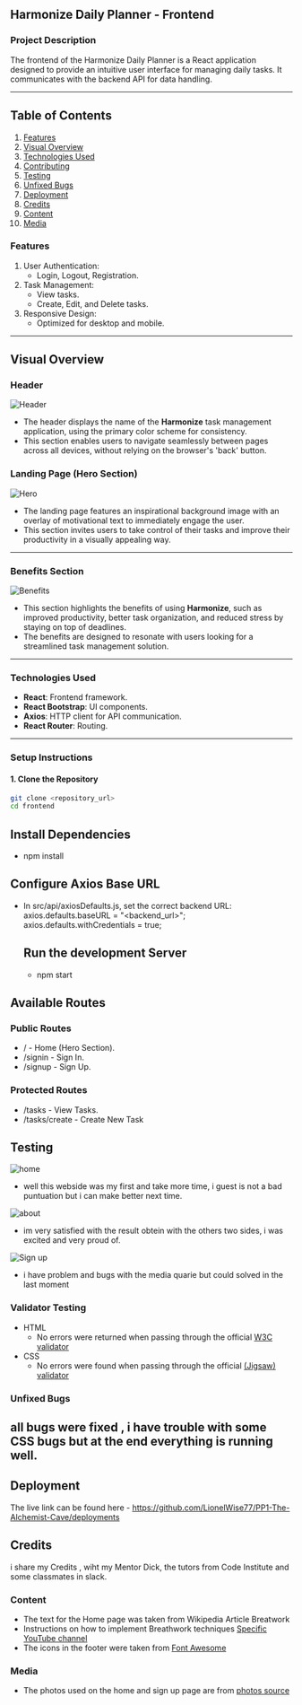 ## Harmonize Daily Planner - Frontend

### **Project Description**

The frontend of the Harmonize Daily Planner is a React application designed to provide an intuitive user interface for managing daily tasks. It communicates with the backend API for data handling.

---

## Table of Contents

1. [Features](#features)
2. [Visual Overview](#visual-overview)
3. [Technologies Used](#technologies-used)
4. [Contributing](#contributing)
5. [Testing](#testing)
6. [Unfixed Bugs](#unfixed-bugs)
7. [Deployment](#deployment)
8. [Credits](#credits)
9. [Content](#content)
10. [Media](#media)

### **Features**

1. User Authentication:
   - Login, Logout, Registration.
2. Task Management:
   - View tasks.
   - Create, Edit, and Delete tasks.
3. Responsive Design:
   - Optimized for desktop and mobile.

---

## Visual Overview

### Header

![Header](/assets/images/harmonize-header.png)

- The header displays the name of the **Harmonize** task management application, using the primary color scheme for consistency.
- This section enables users to navigate seamlessly between pages across all devices, without relying on the browser's 'back' button.

### Landing Page (Hero Section)

![Hero](/assets/images/harmonize-hero.png)

- The landing page features an inspirational background image with an overlay of motivational text to immediately engage the user.
- This section invites users to take control of their tasks and improve their productivity in a visually appealing way.

---

### Benefits Section

![Benefits](/assets/images/harmonize-benefits.png)

- This section highlights the benefits of using **Harmonize**, such as improved productivity, better task organization, and reduced stress by staying on top of deadlines.
- The benefits are designed to resonate with users looking for a streamlined task management solution.

---

### **Technologies Used**

- **React**: Frontend framework.
- **React Bootstrap**: UI components.
- **Axios**: HTTP client for API communication.
- **React Router**: Routing.

---

### **Setup Instructions**

#### **1. Clone the Repository**

```bash
git clone <repository_url>
cd frontend
```

## Install Dependencies

- npm install

## Configure Axios Base URL

- In src/api/axiosDefaults.js, set the correct backend URL:
  axios.defaults.baseURL = "<backend_url>";
  axios.defaults.withCredentials = true;

  ## Run the development Server

  - npm start

## Available Routes

### Public Routes

- / - Home (Hero Section).
- /signin - Sign In.
- /signup - Sign Up.

### Protected Routes

- /tasks - View Tasks.
- /tasks/create - Create New Task

## Testing

![home](/assets/css/images/lighthouse%20resubmited.png)

- well this webside was my first and take more time, i guest is not a bad puntuation but i can make better next time.

![about](/assets/css/images/about%20screen.png)

- im very satisfied with the result obtein with the others two sides, i was excited and very proud of.

![Sign up](/assets/css/images/signup%20screen%20test.png)

- i have problem and bugs with the media quarie but could solved in the last moment

### Validator Testing

- HTML
  - No errors were returned when passing through the official [W3C validator](https://validator.w3.org/nu/?doc=https%3A%2F%2Flionelwise77.github.io%2FPP1-The-Alchemist-Cave%2F)
- CSS
  - No errors were found when passing through the official [(Jigsaw) validator](https://jigsaw.w3.org/css-validator/validator?uri=https%3A%2F%2Flionelwise77.github.io%2FPP1-The-Alchemist-Cave%2F&profile=css3svg&usermedium=all&warning=1&vextwarning=&lang=en)

### Unfixed Bugs

## all bugs were fixed , i have trouble with some CSS bugs but at the end everything is running well.

## Deployment

The live link can be found here - https://github.com/LionelWise77/PP1-The-Alchemist-Cave/deployments

## Credits

i share my Credits , wiht my Mentor Dick, the tutors from Code Institute and some classmates in slack.

### Content

- The text for the Home page was taken from Wikipedia Article Breatwork
- Instructions on how to implement Breathwork techniques [Specific YouTube channel](https://www.youtube.com/@BreatheWithSandy)
- The icons in the footer were taken from [Font Awesome](https://fontawesome.com/)

### Media

- The photos used on the home and sign up page are from [photos source](https://www.pexels.com/search/natural/)
